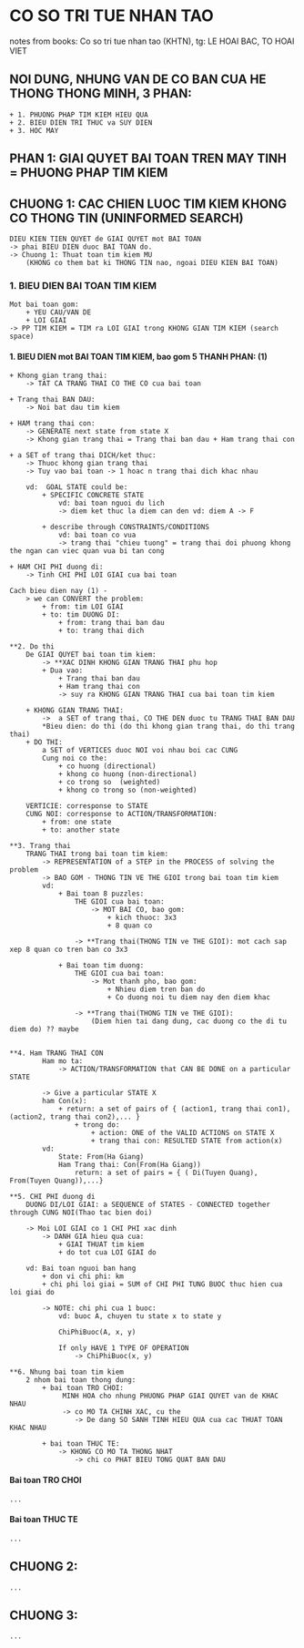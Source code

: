 # CO SO TRI TUE NHAN TAO
notes from books: Co so tri tue nhan tao (KHTN), tg: LE HOAI BAC, TO HOAI VIET 

## NOI DUNG, NHUNG VAN DE CO BAN CUA HE THONG THONG MINH, 3 PHAN:     
    + 1. PHUONG PHAP TIM KIEM HIEU QUA 
    + 2. BIEU DIEN TRI THUC va SUY DIEN 
    + 3. HOC MAY 

## PHAN 1: GIAI QUYET BAI TOAN TREN MAY TINH = PHUONG PHAP TIM KIEM

## CHUONG 1: CAC CHIEN LUOC TIM KIEM KHONG CO THONG TIN (UNINFORMED SEARCH)
    DIEU KIEN TIEN QUYET de GIAI QUYET mot BAI TOAN 
    -> phai BIEU DIEN duoc BAI TOAN do. 
    -> Chuong 1: Thuat toan tim kiem MU 
        (KHONG co them bat ki THONG TIN nao, ngoai DIEU KIEN BAI TOAN)

### 1. BIEU DIEN BAI TOAN TIM KIEM 
    Mot bai toan gom: 
        + YEU CAU/VAN DE
        + LOI GIAI
    -> PP TIM KIEM = TIM ra LOI GIAI trong KHONG GIAN TIM KIEM (search space)

#### 1. BIEU DIEN mot BAI TOAN TIM KIEM, bao gom 5 THANH PHAN: (1)
    + Khong gian trang thai: 
        -> TAT CA TRANG THAI CO THE CO cua bai toan 

    + Trang thai BAN DAU: 
        -> Noi bat dau tim kiem 

    + HAM trang thai con: 
        -> GENERATE next state from state X 
        -> Khong gian trang thai = Trang thai ban dau + Ham trang thai con 

    + a SET of trang thai DICH/ket thuc: 
        -> Thuoc khong gian trang thai 
        -> Tuy vao bai toan -> 1 hoac n trang thai dich khac nhau 

        vd:  GOAL STATE could be: 
            + SPECIFIC CONCRETE STATE 
                vd: bai toan nguoi du lich 
                -> diem ket thuc la diem can den vd: diem A -> F

            + describe through CONSTRAINTS/CONDITIONS 
                vd: bai toan co vua  
                -> trang thai "chieu tuong" = trang thai doi phuong khong the ngan can viec quan vua bi tan cong

    + HAM CHI PHI duong di: 
        -> Tinh CHI PHI LOI GIAI cua bai toan

    Cach bieu dien nay (1) -
        > we can CONVERT the problem:
            + from: tim LOI GIAI
            + to: tim DUONG DI: 
                + from: trang thai ban dau 
                + to: trang thai dich 

    **2. Do thi 
        De GIAI QUYET bai toan tim kiem: 
            -> **XAC DINH KHONG GIAN TRANG THAI phu hop
            + Dua vao: 
                + Trang thai ban dau
                + Ham trang thai con 
                -> suy ra KHONG GIAN TRANG THAI cua bai toan tim kiem 

        + KHONG GIAN TRANG THAI: 
            ->  a SET of trang thai, CO THE DEN duoc tu TRANG THAI BAN DAU 
            *Bieu dien: do thi (do thi khong gian trang thai, do thi trang thai)
        + DO THI:  
            a SET of VERTICES duoc NOI voi nhau boi cac CUNG 
            Cung noi co the: 
                + co huong (directional) 
                + khong co huong (non-directional)
                + co trong so  (weighted)
                + khong co trong so (non-weighted)
                
        VERTICIE: corresponse to STATE
        CUNG NOI: corresponse to ACTION/TRANSFORMATION: 
            + from: one state 
            + to: another state 

    **3. Trang thai
        TRANG THAI trong bai toan tim kiem:  
            -> REPRESENTATION of a STEP in the PROCESS of solving the problem 
            -> BAO GOM - THONG TIN VE THE GIOI trong bai toan tim kiem 
            vd: 
                + Bai toan 8 puzzles: 
                    THE GIOI cua bai toan:
                        -> MOT BAI CO, bao gom: 
                            + kich thuoc: 3x3 
                            + 8 quan co

                    -> **Trang thai(THONG TIN ve THE GIOI): mot cach sap xep 8 quan co tren ban co 3x3

                + Bai toan tim duong: 
                    THE GIOI cua bai toan:
                        -> Mot thanh pho, bao gom: 
                            + Nhieu diem tren ban do
                            + Co duong noi tu diem nay den diem khac

                    -> **Trang thai(THONG TIN ve THE GIOI): 
                        (Diem hien tai dang dung, cac duong co the di tu diem do) ?? maybe
                    

    **4. Ham TRANG THAI CON 
            Ham mo ta: 
                -> ACTION/TRANSFORMATION that CAN BE DONE on a particular STATE 

            -> Give a particular STATE X
            ham Con(x):
                + return: a set of pairs of { (action1, trang thai con1), (action2, trang thai con2),... }
                    + trong do: 
                        + action: ONE of the VALID ACTIONS on STATE X 
                        + trang thai con: RESULTED STATE from action(x) 
            vd: 
                State: From(Ha Giang)
                Ham Trang thai: Con(From(Ha Giang)) 
                    return: a set of pairs = { ( Di(Tuyen Quang), From(Tuyen Quang)),...}

    **5. CHI PHI duong di 
        DUONG DI/LOI GIAI: a SEQUENCE of STATES - CONNECTED together through CUNG NOI(Thao tac bien doi)

        -> Moi LOI GIAI co 1 CHI PHI xac dinh 
            -> DANH GIA hieu qua cua: 
                + GIAI THUAT tim kiem 
                + do tot cua LOI GIAI do 

        vd: Bai toan nguoi ban hang 
            + don vi chi phi: km 
            + chi phi loi giai = SUM of CHI PHI TUNG BUOC thuc hien cua loi giai do

            -> NOTE: chi phi cua 1 buoc: 
                vd: buoc A, chuyen tu state x to state y 

                ChiPhiBuoc(A, x, y)

                If only HAVE 1 TYPE OF OPERATION 
                    -> ChiPhiBuoc(x, y)

    **6. Nhung bai toan tim kiem 
        2 nhom bai toan thong dung: 
            + bai toan TRO CHOI: 
                 MINH HOA cho nhung PHUONG PHAP GIAI QUYET van de KHAC NHAU 
                 -> co MO TA CHINH XAC, cu the 
                    -> De dang SO SANH TINH HIEU QUA cua cac THUAT TOAN KHAC NHAU 

            + bai toan THUC TE: 
                -> KHONG CO MO TA THONG NHAT 
                    -> chi co PHAT BIEU TONG QUAT BAN DAU 

#### Bai toan TRO CHOI
    ... 

#### Bai toan THUC TE 
    ... 

## CHUONG 2:      
    ... 

## CHUONG 3:      
    ... 
